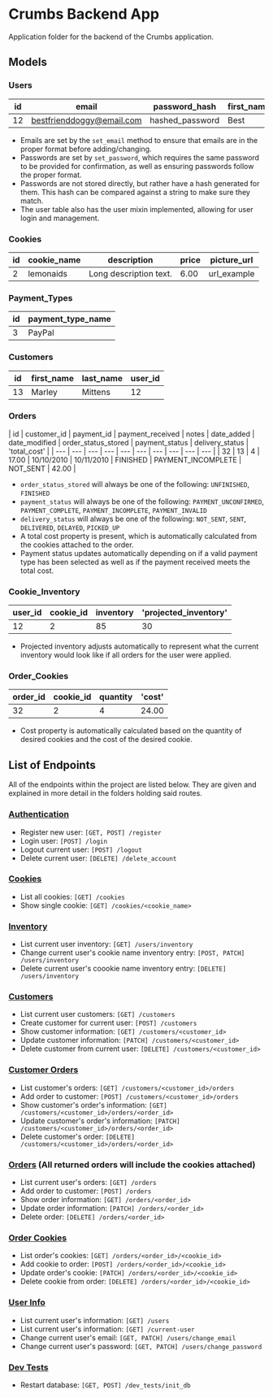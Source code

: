 # Crumbs Backend App
Application folder for the backend of the Crumbs application. 

## Models
### Users
| id | email | password_hash | first_name | last_name |
| --- | --- | --- | --- | --- |
| 12 | bestfrienddoggy@email.com | hashed_password | Best | Friend |

- Emails are set by the `set_email` method to ensure that emails are in the proper format before adding/changing.
- Passwords are set by `set_password`, which requires the same password to be provided for confirmation, as well as ensuring passwords follow the proper format.
- Passwords are not stored directly, but rather have a hash generated for them. This hash can be compared against a string to make sure they match.
- The user table also has the user mixin implemented, allowing for user login and management. 

### Cookies
| id | cookie_name | description | price | picture_url |
| --- | --- | --- | --- | --- |
| 2 | lemonaids | Long description text. | 6.00 | url_example |

### Payment_Types
| id | payment_type_name |
| --- | --- |
| 3 | PayPal |

### Customers
| id | first_name | last_name | user_id |
| --- | --- | --- | --- |
| 13 | Marley | Mittens | 12 |

### Orders
| id | customer_id | payment_id | payment_received | notes | date_added | date_modified | order_status_stored | payment_status | delivery_status | 'total_cost' |
| --- | --- | --- | --- | --- | --- | --- | --- | --- | --- |
| 32 | 13 | 4 | 17.00 | 10/10/2010 | 10/11/2010 | FINISHED | PAYMENT_INCOMPLETE | NOT_SENT | 42.00 |

- `order_status_stored` will always be one of the following: `UNFINISHED`, `FINISHED`
- `payment_status` will always be one of the following: `PAYMENT_UNCONFIRMED`, `PAYMENT_COMPLETE`, `PAYMENT_INCOMPLETE`, `PAYMENT_INVALID`
- `delivery_status` will always be one of the following: `NOT_SENT`, `SENT`, `DELIVERED`, `DELAYED`, `PICKED_UP`
- A total cost property is present, which is automatically calculated from the cookies attached to the order. 
- Payment status updates automatically depending on if a valid payment type has been selected as well as if the payment received meets the total cost.

### Cookie_Inventory
| user_id | cookie_id | inventory | 'projected_inventory' |
| --- | --- | --- | --- |
| 12 | 2 | 85 | 30 |

- Projected inventory adjusts automatically to represent what the current inventory would look like if all orders for the user were applied.

### Order_Cookies
| order_id | cookie_id | quantity | 'cost' |
| --- | --- | --- | --- |
| 32 | 2 | 4 | 24.00 |

- Cost property is automatically calculated based on the quantity of desired cookies and the cost of the desired cookie.


## List of Endpoints
All of the endpoints within the project are listed below. They are given and explained in more detail in the folders holding said routes.
### [Authentication](auth/)
- Register new user: `[GET, POST] /register`
- Login user: `[POST] /login`
- Logout current user: `[POST] /logout`
- Delete current user: `[DELETE] /delete_account`

### [Cookies](cookies/)
- List all cookies: `[GET] /cookies`
- Show single cookie: `[GET] /cookies/<cookie_name>`

### [Inventory](inventory/)
- List current user inventory: `[GET] /users/inventory`
- Change current user's cookie name inventory entry: `[POST, PATCH] /users/inventory`
- Delete current user's coookie name inventory entry: `[DELETE] /users/inventory`

### [Customers](customers/)
- List current user customers: `[GET] /customers`
- Create customer for current user: `[POST] /customers`
- Show customer information: `[GET] /customers/<customer_id>`
- Update customer information: `[PATCH] /customers/<customer_id>`
- Delete customer from current user: `[DELETE] /customers/<customer_id>`

### [Customer Orders](customers/)
- List customer's orders: `[GET] /customers/<customer_id>/orders`
- Add order to customer: `[POST] /customers/<customer_id>/orders`
- Show customer's order's information: `[GET] /customers/<customer_id>/orders/<order_id>`
- Update customer's order's information: `[PATCH] /customers/<customer_id>/orders/<order_id>`
- Delete customer's order: `[DELETE] /customers/<customer_id>/orders/<order_id>`

### [Orders](orders/) (All returned orders will include the cookies attached)
- List current user's orders: `[GET] /orders`
- Add order to customer: `[POST] /orders`
- Show order information: `[GET] /orders/<order_id>`
- Update order information: `[PATCH] /orders/<order_id>`
- Delete order: `[DELETE] /orders/<order_id>`

### [Order Cookies](order_cookies/)
- List order's cookies: `[GET] /orders/<order_id>/<cookie_id>`
- Add cookie to order: `[POST] /orders/<order_id>/<cookie_id>`
- Update order's cookie: `[PATCH] /orders/<order_id>/<cookie_id>`
- Delete cookie from order: `[DELETE] /orders/<order_id>/<cookie_id>`

### [User Info](users/)
- List current user's information: `[GET] /users`
- List current user's information: `[GET] /current-user`
- Change current user's email: `[GET, PATCH] /users/change_email`
- Change current user's password: `[GET, PATCH] /users/change_password`

### [Dev Tests](dev_tests/)
- Restart database: `[GET, POST] /dev_tests/init_db`
